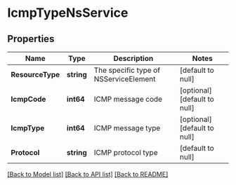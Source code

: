 # IcmpTypeNsService

## Properties
Name | Type | Description | Notes
------------ | ------------- | ------------- | -------------
**ResourceType** | **string** | The specific type of NSServiceElement | [default to null]
**IcmpCode** | **int64** | ICMP message code | [optional] [default to null]
**IcmpType** | **int64** | ICMP message type | [optional] [default to null]
**Protocol** | **string** | ICMP protocol type | [default to null]

[[Back to Model list]](../README.md#documentation-for-models) [[Back to API list]](../README.md#documentation-for-api-endpoints) [[Back to README]](../README.md)

